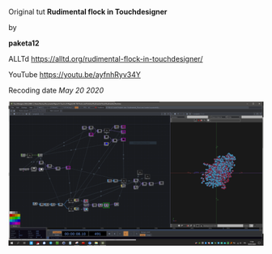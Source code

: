 Original tut
**Rudimental flock in Touchdesigner**

by

**paketa12**

ALLTd
https://alltd.org/rudimental-flock-in-touchdesigner/

YouTube
https://youtu.be/ayfnhRyv34Y

Recoding date
_May 20 2020_

![Network preview](02_TD-Bootcamp/A%20Flock/NetworkPreview.PNG)
